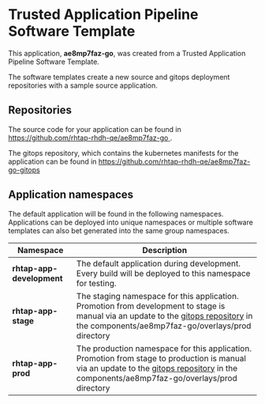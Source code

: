 # Trusted Application Pipeline Software Template

This application, **ae8mp7faz-go**, was created from a Trusted Application Pipeline Software Template.

The software templates create a new source and gitops deployment repositories with a sample source application. 

## Repositories

The source code for your application can be found in [https://github.com/rhtap-rhdh-qe/ae8mp7faz-go ](https://github.com/rhtap-rhdh-qe/ae8mp7faz-go ).
 
The gitops repository, which contains the kubernetes manifests for the application can be found in 
[https://github.com/rhtap-rhdh-qe/ae8mp7faz-go-gitops ](https://github.com/rhtap-rhdh-qe/ae8mp7faz-go-gitops ) 

## Application namespaces 

The default application will be found in the following namespaces. Applications can be deployed into unique namespaces or multiple software templates can also bet generated into the same group namespaces.  

|  Namespace   |  Description   |  
| -------- | -------- |   
| **rhtap-app-development** | The default application during development. Every build will be deployed to this namespace for testing. | 
| **rhtap-app-stage** | The staging namespace for this application. Promotion from development to stage is manual via an update to the [gitops repository](https://github.com/rhtap-rhdh-qe/ae8mp7faz-go-gitops ) in the components/ae8mp7faz-go/overlays/prod directory |  
| **rhtap-app-prod** | The production namespace for this application. Promotion from stage to production is manual via an update to the [gitops repository](https://github.com/rhtap-rhdh-qe/ae8mp7faz-go-gitops ) in the components/ae8mp7faz-go/overlays/prod directory | 